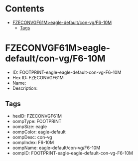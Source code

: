 



Contents
========

* [FZECONVGF61M>eagle-default/con-vg/F6-10M](#fzeconvgf61meagle-defaultcon-vgf6-10m)
	* [Tags](#tags)

# FZECONVGF61M>eagle-default/con-vg/F6-10M

- ID: FOOTPRINT-eagle-eagle-default-con-vg-F6-10M
- Hex ID: FZECONVGF61M
- Name: 
- Description: 

## Tags

- hexID: FZECONVGF61M
- oompType: FOOTPRINT
- oompSize: eagle
- oompColor: eagle-default
- oompDesc: con-vg
- oompIndex: F6-10M
- oompName: eagle-default/con-vg/F6-10M
- oompID: FOOTPRINT-eagle-eagle-default-con-vg-F6-10M
